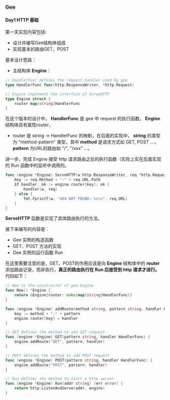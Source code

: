 ### Gee
#### Day1 HTTP 基础
第一天实现内容包括:
+ 设计并编写Gee结构体组成
+ 实现基本的路由GET，POST

基本设计思路：
+ 主结构体 **Engine**：
```go
// HandlerFunc defines the request handler used by gee
type HandlerFunc func(http.ResponseWriter, *http.Request)

// Engine implement the interface of ServeHTTP
type Engine struct {
	router map[string]HandlerFunc
}
```
在这个版本的设计中，
**HandlerFunc** 是 gee 中 request 的执行函数。
**Engine** 结构体具有属性router，
+ router 是 string $\rightarrow$ HandlerFunc 的映射，在后面的实现中，
  **string** 的类型为 "method-pattern" 类型，其中
  **method** 是请求方式如 GET, POST $\dots$，
  **pattern** 为URL的路由如 "/", "/xxx" $\dots$。

进一步，完成 Engine 接受 http 请求路由之后的执行函数（实际上实在后面实现的 Run 函数中的监听中调用的。
```go
func (engine *Engine) ServeHTTP(w http.ResponseWriter, req *http.Request) {
	key := req.Method + "-" + req.URL.Path
	if handler, ok := engine.router[key]; ok {
		handler(w, req)
	} else {
		fmt.Fprintf(w, "404 NOT FOUND: %s\n", req.URL)
	}
}
``` 
**ServeHTTP** 函数是实现了具体路由执行的方法。

接下来编写的内容是：
+ Gee 实例的构造函数
+ GET、POST 方法的实现
+ Gee 实例的运行函数 Run

在这里需要注意的是，GET、POST的作用应该是向 **Engine** 结构体中的 **router** 添加路由记录，而非执行，**真正的路由执行在 Run 后接受到 http 请求才进行。**
代码如下：
```go
// New is the constructor of gee.Engine
func New() *Engine {
	return &Engine{router: make(map[string]HandlerFunc)}
}

func (engine *Engine) addRoute(method string, pattern string, handler HandlerFunc) {
	key := method + "-" + pattern
	engine.router[key] = handler
}

// GET defines the method to add GET request
func (engine *Engine) GET(pattern string, handler HandlerFunc) {
	engine.addRoute("GET", pattern, handler)
}

// POST defines the method to add POST request
func (engine *Engine) POST(pattern string, handler HandlerFunc) {
	engine.addRoute("POST", pattern, handler)
}

// Run defines the method to start a http server
func (engine *Engine) Run(addr string) (err error) {
	return http.ListenAndServe(addr, engine)
}
```